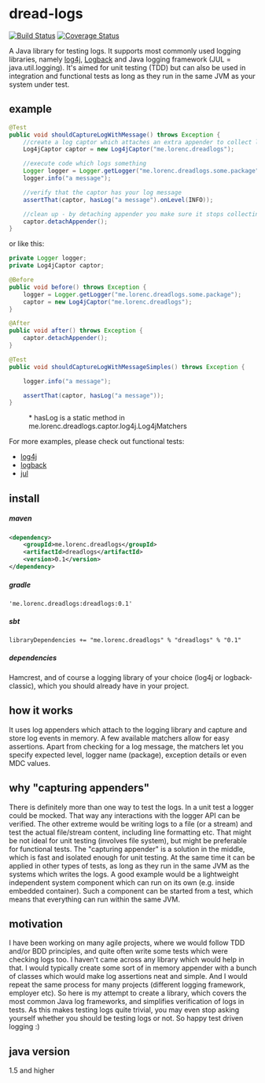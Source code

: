 dread-logs
==========

[![Build Status](https://travis-ci.org/d-lorenc/dread-logs.svg?branch=master)](https://travis-ci.org/d-lorenc/dread-logs) [![Coverage Status](https://coveralls.io/repos/d-lorenc/dread-logs/badge.png?branch=master)](https://coveralls.io/r/d-lorenc/dread-logs?branch=master)

A Java library for testing logs. It supports most commonly used logging libraries, namely [log4j](http://logging.apache.org/log4j), [Logback](http://logback.qos.ch/) and Java logging framework (JUL = java.util.logging). It's aimed for unit testing (TDD) but can also be used in integration and functional tests as long as they run in the same JVM as your system under test.

example
------
```java
@Test
public void shouldCaptureLogWithMessage() throws Exception {
    //create a log captor which attaches an extra appender to collect logs in memory
    Log4jCaptor captor = new Log4jCaptor("me.lorenc.dreadlogs");

    //execute code which logs something
    Logger logger = Logger.getLogger("me.lorenc.dreadlogs.some.package");
    logger.info("a message");

    //verify that the captor has your log message
    assertThat(captor, hasLog("a message").onLevel(INFO));

    //clean up - by detaching appender you make sure it stops collecting any further logs, otherwise you may end up with OOME
    captor.detachAppender();
}
```
or like this:
```java
private Logger logger;
private Log4jCaptor captor;

@Before
public void before() throws Exception {
    logger = Logger.getLogger("me.lorenc.dreadlogs.some.package");
    captor = new Log4jCaptor("me.lorenc.dreadlogs");
}

@After
public void after() throws Exception {
    captor.detachAppender();
}

@Test
public void shouldCaptureLogWithMessageSimples() throws Exception {

    logger.info("a message");

    assertThat(captor, hasLog("a message"));
}
```
<dd>* hasLog is a static method in me.lorenc.dreadlogs.captor.log4j.Log4jMatchers</dd>

For more examples, please check out functional tests:
* [log4j](https://github.com/d-lorenc/dread-logs/tree/master/src/test/java/me/lorenc/dreadlogs/captor/log4j/functional)
* [logback](https://github.com/d-lorenc/dread-logs/tree/master/src/test/java/me/lorenc/dreadlogs/captor/logback/functional)
* [jul](https://github.com/d-lorenc/dread-logs/tree/master/src/test/java/me/lorenc/dreadlogs/captor/jul/functional)

install
-------
##### maven
```xml
<dependency>
    <groupId>me.lorenc.dreadlogs</groupId>
	<artifactId>dreadlogs</artifactId>
	<version>0.1</version>
</dependency>
```
##### gradle
```
'me.lorenc.dreadlogs:dreadlogs:0.1'
```
##### sbt
```
libraryDependencies += "me.lorenc.dreadlogs" % "dreadlogs" % "0.1"
```
##### dependencies
Hamcrest, and of course a logging library of your choice (log4j or logback-classic), which you should already have in your project.  

how it works
------------
It uses log appenders which attach to the logging library and capture and store log events in memory. A few available matchers allow for easy assertions. Apart from checking for a log message, the matchers let you specify expected level, logger name (package), exception details or even MDC values.

why "capturing appenders"
------------------------
There is definitely more than one way to test the logs. In a unit test a logger could be mocked. That way any interactions with the logger API can be verified. The other extreme would be writing logs to a file (or a stream) and test the actual file/stream content, including line formatting etc. That might be not ideal for unit testing (involves file system), but might be preferable for functional tests.
The "capturing appender" is a solution in the middle, which is fast and isolated enough for unit testing. At the same time it can be applied in other types of tests, as long as they run in the same JVM as the systems which writes the logs. A good example would be a lightweight independent system component which can run on its own (e.g. inside embedded container). 
Such a component can be started from a test, which means that everything can run within the same JVM.

motivation
----------
I have been working on many agile projects, where we would follow TDD and/or BDD principles, and quite often write some tests which were checking logs too. I haven't came across any library which would help in that. I would typically create some sort of in memory appender with a bunch of classes which would make log assertions neat and simple. And I would  repeat the same process for many projects (different logging framework, employer etc). So here is my attempt to create a library, which covers the most common Java log frameworks, and simplifies verification of logs in tests. As this makes testing logs quite trivial, you may even stop asking yourself whether you should be testing logs or not. So happy test driven logging :) 

java version
------------
1.5 and higher
